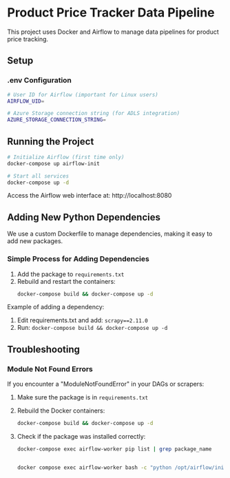 # Product Price Tracker Data Pipeline

This project uses Docker and Airflow to manage data pipelines for product price tracking.

## Setup

### .env Configuration

```bash
# User ID for Airflow (important for Linux users)
AIRFLOW_UID=

# Azure Storage connection string (for ADLS integration)
AZURE_STORAGE_CONNECTION_STRING=
```

## Running the Project

```bash
# Initialize Airflow (first time only)
docker-compose up airflow-init

# Start all services
docker-compose up -d
```

Access the Airflow web interface at: http://localhost:8080

## Adding New Python Dependencies

We use a custom Dockerfile to manage dependencies, making it easy to add new packages.

### Simple Process for Adding Dependencies

1. Add the package to `requirements.txt`
2. Rebuild and restart the containers:
   ```bash
   docker-compose build && docker-compose up -d
   ```

Example of adding a dependency:

1. Edit requirements.txt and add: `scrapy==2.11.0`
2. Run: `docker-compose build && docker-compose up -d`

## Troubleshooting

### Module Not Found Errors

If you encounter a "ModuleNotFoundError" in your DAGs or scrapers:

1. Make sure the package is in `requirements.txt`
2. Rebuild the Docker containers:
   ```bash
   docker-compose build && docker-compose up -d
   ```
3. Check if the package was installed correctly:

   ```bash
   docker-compose exec airflow-worker pip list | grep package_name


   docker compose exec airflow-worker bash -c "python /opt/airflow/init_gcp_creds.py"
   ```
